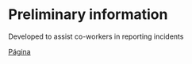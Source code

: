 # Preliminary information
Developed to assist co-workers in reporting incidents

[Página](https://genariocoliveira.github.io/preliminary-information/)
